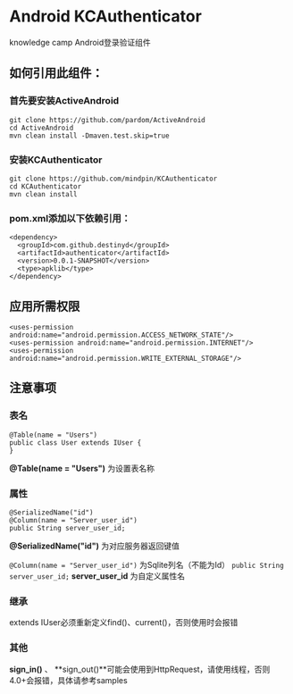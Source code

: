 Android KCAuthenticator
============================
knowledge camp Android登录验证组件


## 如何引用此组件：
### 首先要安装ActiveAndroid
```
git clone https://github.com/pardom/ActiveAndroid
cd ActiveAndroid
mvn clean install -Dmaven.test.skip=true
```

### 安装KCAuthenticator
```
git clone https://github.com/mindpin/KCAuthenticator
cd KCAuthenticator
mvn clean install
```

### pom.xml添加以下依赖引用：
```
<dependency>
  <groupId>com.github.destinyd</groupId>
  <artifactId>authenticator</artifactId>
  <version>0.0.1-SNAPSHOT</version>
  <type>apklib</type>
</dependency>
```

## 应用所需权限
```
<uses-permission android:name="android.permission.ACCESS_NETWORK_STATE"/>
<uses-permission android:name="android.permission.INTERNET"/>
<uses-permission android:name="android.permission.WRITE_EXTERNAL_STORAGE"/>
```

## 注意事项
### 表名
```
@Table(name = "Users")
public class User extends IUser {
}
```
**@Table(name = "Users")**
为设置表名称

### 属性
```
@SerializedName("id")
@Column(name = "Server_user_id")
public String server_user_id;
```
**@SerializedName("id")**
为对应服务器返回键值

```@Column(name = "Server_user_id")```
为Sqlite列名（不能为Id）
```public String server_user_id;```
**server_user_id** 为自定义属性名

### 继承
extends IUser必须重新定义find()、current()，否则使用时会报错

### 其他
**sign_in()** 、 **sign_out()**可能会使用到HttpRequest，请使用线程，否则4.0+会报错，具体请参考samples
